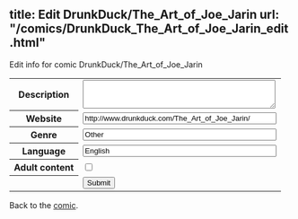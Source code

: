 title: Edit DrunkDuck/The_Art_of_Joe_Jarin
url: "/comics/DrunkDuck_The_Art_of_Joe_Jarin_edit.html"
---
Edit info for comic DrunkDuck/The_Art_of_Joe_Jarin

<form name="comic" action="http://gaepostmail.appspot.com/comic/" method="post">
<table class="comicinfo">
<tr>
<th>Description</th><td><textarea name="description" cols="40" rows="3"></textarea></td>
</tr>
<tr>
<th>Website</th><td><input type="text" name="url" value="http://www.drunkduck.com/The_Art_of_Joe_Jarin/" size="40"/></td>
</tr>
<tr>
<th>Genre</th><td><input type="text" name="genre" value="Other" size="40"/></td>
</tr>
<tr>
<th>Language</th><td><input type="text" name="language" value="English" size="40"/></td>
</tr>
<tr>
<th>Adult content</th><td><input type="checkbox" name="adult" value="adult" /></td>
</tr>
<tr>
<th></th><td>
<input type="hidden" name="comic" value="DrunkDuck_The_Art_of_Joe_Jarin" />
<input type="submit" name="submit" value="Submit" />
</td>
</tr>
</table>
</form>

Back to the [comic](DrunkDuck_The_Art_of_Joe_Jarin.html).
